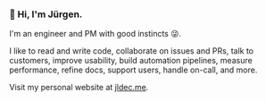 ### 👋 Hi, I'm Jürgen.

I'm an engineer and PM with good instincts 😜.

I like to read and write code, collaborate on issues and PRs, talk to customers, improve usability, build automation pipelines, measure performance, refine docs, support users, handle on-call, and more.

Visit my personal website at [jldec.me](https://jldec.me).



